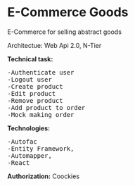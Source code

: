 # E-Commerce Goods
E-Commerce for selling abstract goods

Architectue: Web Api 2.0, N-Tier

<strong>Technical task:</strong>
<pre>
-Authenticate user
-Logout user
-Create product
-Edit product
-Remove product
-Add product to order
-Mock making order
</pre>

<strong>Technologies:</strong>
<pre>
-Autofac
-Entity Framework,
-Automapper,
-React
</pre>

<strong>Authorization:</strong>
Coockies 
